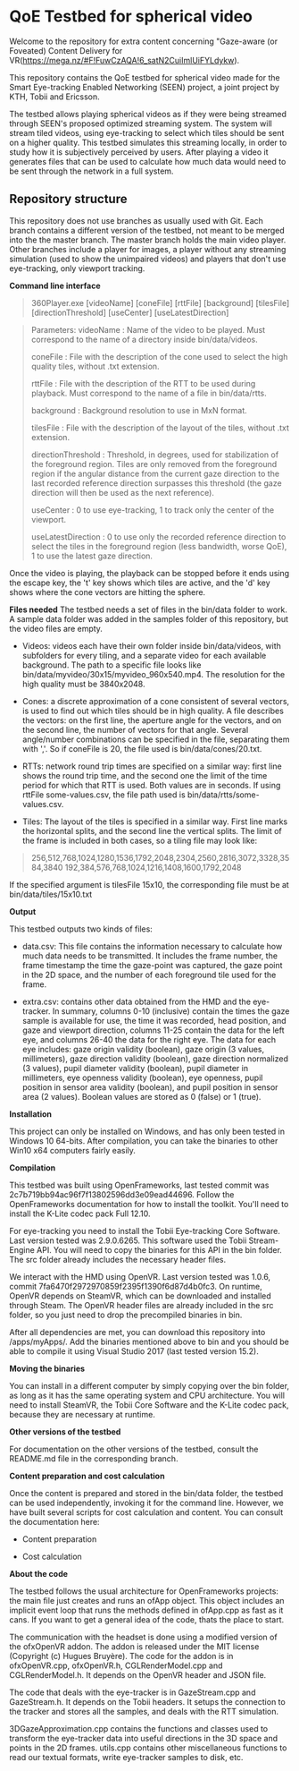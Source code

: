 # **QoE Testbed for spherical video** 

Welcome to the repository for extra content concerning "Gaze-aware (or Foveated) Content Delivery for VR(https://mega.nz/#F!FuwCzAQA!6_satN2CuiImlUiFYLdykw).

This repository contains the QoE testbed for spherical video made for the Smart Eye-tracking Enabled Networking (SEEN) project, a joint project by KTH, Tobii and Ericsson.

The testbed allows playing spherical videos as if they were being streamed through SEEN's proposed optimized streaming system. The system will stream tiled videos, using eye-tracking to select which tiles should be sent on a higher quality. This testbed simulates this streaming locally, in order to study how it is subjectively perceived by users. After playing a video it generates files that can be used to calculate how much data would need to be sent through the network in a full system.

## **Repository structure**
This repository does not use branches as usually used with Git. Each branch contains a different version of the testbed, not meant to be merged into the the master branch. The master branch holds the main video player. Other branches include a player for images, a player without any streaming simulation (used to show the unimpaired videos) and players that don't use eye-tracking, only viewport tracking.

**Command line interface**
> 360Player.exe [videoName] [coneFile] [rttFile] [background] [tilesFile] [directionThreshold] [useCenter] [useLatestDirection]

> Parameters:
>   videoName          : Name of the video to be played. Must correspond to the
>                        name of a directory inside bin/data/videos.
> 
>   coneFile           : File with the description of the cone used to select
>                        the high quality tiles, without .txt extension.
> 
>   rttFile            : File with the description of the RTT to be used during
>                        playback. Must correspond to the name of a file in bin/data/rtts.
> 
>   background         : Background resolution to use in MxN format.
> 
>   tilesFile          : File with the description of the layout of the tiles,
>                        without .txt extension.
> 
>   directionThreshold : Threshold, in degrees, used for stabilization of the
>                        foreground region. Tiles are only removed from the
>                        foreground region if the angular distance from the current
>                        gaze direction to the last recorded reference direction
>                        surpasses this threshold (the gaze direction will then be
>                        used as the next reference).
> 
>   useCenter          : 0 to use eye-tracking, 1 to track only the center of
>                        the viewport.
> 
>   useLatestDirection : 0 to use only the recorded reference direction to
>                        select the tiles in the foreground region (less bandwidth,
>                        worse QoE), 1 to use the latest gaze direction.

Once the video is playing, the playback can be stopped before it ends using the escape key, the 't' key shows which tiles are active, and the 'd' key shows where the cone vectors are hitting the sphere.

**Files needed**
The testbed needs a set of files in the bin/data folder to work. A sample data folder was added in the samples folder of this repository, but the video files are empty.

- Videos: videos each have their own folder inside bin/data/videos, with subfolders for every tiling, and a separate video for each available background. The path to a specific file looks like bin/data/myvideo/30x15/myvideo_960x540.mp4. The resolution for the high quality must be 3840x2048.

- Cones: a discrete approximation of a cone consistent of several vectors, is used to find out which tiles should be in high quality. A file describes the vectors: on the first line, the aperture angle for the vectors, and on the second line, the number of vectors for that angle. Several angle/number combinations can be specified in the file, separating them with ','. So if coneFile is 20, the file used is bin/data/cones/20.txt.

- RTTs: network round trip times are specified on a similar way: first line shows the round trip time, and the second one the limit of the time period for which that RTT is used. Both values are in seconds. If using rttFile some-values.csv, the file path used is bin/data/rtts/some-values.csv.

- Tiles: The layout of the tiles is specified in a similar way. First line marks the horizontal splits, and the second line the vertical splits. The limit of the frame is included in both cases, so a tiling file may look like:

> 256,512,768,1024,1280,1536,1792,2048,2304,2560,2816,3072,3328,3584,3840
> 192,384,576,768,1024,1216,1408,1600,1792,2048

If the specified argument is tilesFile 15x10, the corresponding file must be at bin/data/tiles/15x10.txt

**Output**

This testbed outputs two kinds of files:

- data.csv: This file contains the information necessary to calculate how much data needs to be transmitted. It includes the frame number, the frame timestamp the time the gaze-point was captured, the gaze point in the 2D space, and the number of each foreground tile used for the frame.

- extra.csv: contains other data obtained from the HMD and the eye-tracker. In summary, columns 0-10 (inclusive) contain the times the gaze sample is available for use, the time it was recorded, head position, and gaze and viewport direction, columns 11-25 contain the data for the left eye, and columns 26-40 the data for the right eye. The data for each eye includes: gaze origin validity (boolean), gaze origin (3 values, millimeters), gaze direction validity (boolean), gaze direction normalized (3 values), pupil diameter validity (boolean), pupil diameter in millimeters, eye openness validity (boolean), eye openness, pupil position in sensor area validity (boolean), and pupil position in sensor area (2 values). Boolean values are stored as 0 (false) or 1 (true).

**Installation**

This project can only be installed on Windows, and has only been tested in Windows 10 64-bits. After compilation, you can take the binaries to other Win10 x64 computers fairly easily.

**Compilation**

This testbed was built using OpenFrameworks, last tested commit was 2c7b719bb94ac96f7f13802596dd3e09ead44696. Follow the OpenFrameworks documentation for how to install the toolkit. You'll need to install the K-Lite codec pack Full 12.10.

For eye-tracking you need to install the Tobii Eye-tracking Core Software. Last version tested was 2.9.0.6265. This software used the Tobii Stream-Engine API. You will need to copy the binaries for this API in the bin folder. The src folder already includes the necessary header files.

We interact with the HMD using OpenVR. Last version tested was 1.0.6, commit 7fa6470f2972970859f2395f1390f6d87d4b0fc3. On runtime, OpenVR depends on SteamVR, which can be downloaded and installed through Steam. The OpenVR header files are already included in the src folder, so you just need to drop the precompiled binaries in bin.

After all dependencies are met, you can download this repository into <yourOpenFrameworksRoot>/apps/myApps/<name for the project>. Add the binaries mentioned above to bin and you should be able to compile it using Visual Studio 2017 (last tested version 15.2).

**Moving the binaries**

You can install in a different computer by simply copying over the bin folder, as long as it has the same operating system and CPU architecture. You will need to install SteamVR, the Tobii Core Software and the K-Lite codec pack, because they are necessary at runtime.

**Other versions of the testbed**

For documentation on the other versions of the testbed, consult the README.md file in the corresponding branch.

**Content preparation and cost calculation**

Once the content is prepared and stored in the bin/data folder, the testbed can be used independently, invoking it for the command line. However, we have built several scripts for cost calculation and content. You can consult the documentation here:

- Content preparation

- Cost calculation

**About the code**

The testbed follows the usual architecture for OpenFrameworks projects: the main file just creates and runs an ofApp object. This object includes an implicit event loop that runs the methods defined in ofApp.cpp as fast as it cans. If you want to get a general idea of the code, thats the place to start.

The communication with the headset is done using a modified version of the ofxOpenVR addon. The addon is released under the MIT license (Copyright (c) Hugues Bruyère). The code for the addon is in ofxOpenVR.cpp, ofxOpenVR.h, CGLRenderModel.cpp and CGLRenderModel.h. It depends on the OpenVR header and JSON file.

The code that deals with the eye-tracker is in GazeStream.cpp and GazeStream.h. It depends on the Tobii headers. It setups the connection to the tracker and stores all the samples, and deals with the RTT simulation.

3DGazeApproximation.cpp contains the functions and classes used to transform the eye-tracker data into useful directions in the 3D space and points in the 2D frames. utils.cpp contains other miscellaneous functions to read our textual formats, write eye-tracker samples to disk, etc.
